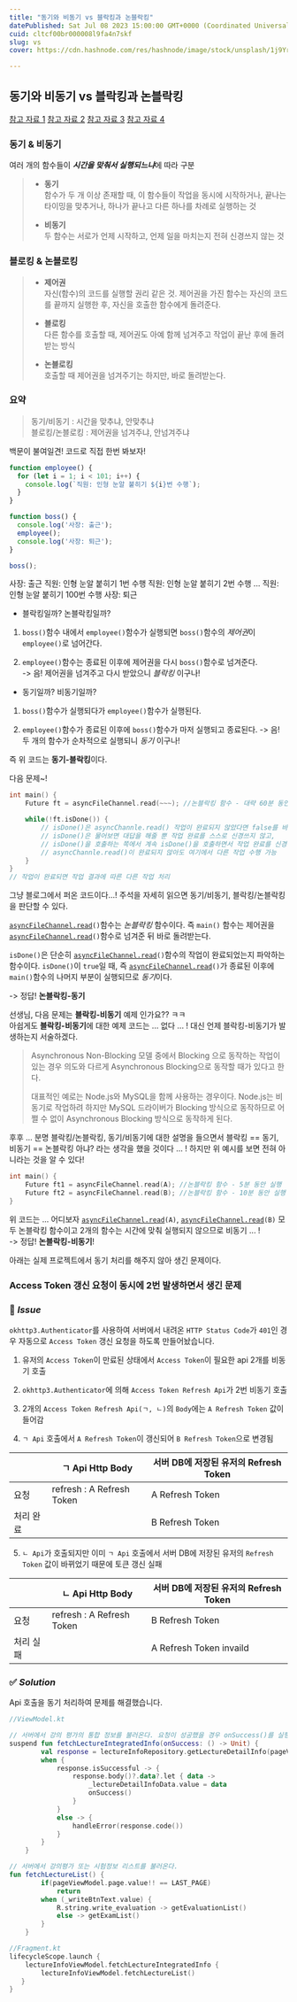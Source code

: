 ```yaml
---
title: "동기와 비동기 vs 블락킹과 논블락킹"
datePublished: Sat Jul 08 2023 15:00:00 GMT+0000 (Coordinated Universal Time)
cuid: cltcf00br000008l9fa4n7skf
slug: vs
cover: https://cdn.hashnode.com/res/hashnode/image/stock/unsplash/1j9Yrl0nW10/upload/008374c9d3bb24284dd57fc19cff17f5.jpeg

---
```


## 동기와 비동기 vs 블락킹과 논블락킹

[참고 자료 1](https://inpa.tistory.com/entry/%F0%9F%91%A9%E2%80%8D%F0%9F%92%BB-%EB%8F%99%EA%B8%B0%EB%B9%84%EB%8F%99%EA%B8%B0-%EB%B8%94%EB%A1%9C%ED%82%B9%EB%85%BC%EB%B8%94%EB%A1%9C%ED%82%B9-%EA%B0%9C%EB%85%90-%EC%A0%95%EB%A6%AC) [참고 자료 2](https://evan-moon.github.io/2019/09/19/sync-async-blocking-non-blocking/#%EB%8F%99%EA%B8%B0-%EB%B0%A9%EC%8B%9D--%EB%85%BC%EB%B8%94%EB%A1%9D%ED%82%B9-%EB%B0%A9%EC%8B%9D) [참고 자료 3](http://homoefficio.github.io/2017/02/19/Blocking-NonBlocking-Synchronous-Asynchronous/) [참고 자료 4](https://velog.io/@codemcd/Sync-VS-Async-Blocking-VS-Non-Blocking-sak6d01fhx)

### 동기 & 비동기

여러 개의 함수들이 ***시간을 맞춰서 실행되느냐***에 따라 구분

> * **동기**  
>     함수가 두 개 이상 존재할 때, 이 함수들이 작업을 동시에 시작하거나, 끝나는 타이밍을 맞추거나, 하나가 끝나고 다른 하나를 차례로 실행하는 것
>     
> * **비동기**  
>     두 함수는 서로가 언제 시작하고, 언제 일을 마치는지 전혀 신경쓰지 않는 것
>     

### 블로킹 & 논블로킹

> * **제어권**  
>     자신(함수)의 코드를 실행할 권리 같은 것. 제어권을 가진 함수는 자신의 코드를 끝까지 실행한 후, 자신을 호출한 함수에게 돌려준다.
>     
> * **블로킹**  
>     다른 함수를 호출할 때, 제어권도 아예 함께 넘겨주고 작업이 끝난 후에 돌려받는 방식
>     
> * **논블로킹**  
>     호출할 때 제어권을 넘겨주기는 하지만, 바로 돌려받는다.
>     

### 요약

> 동기/비동기 : 시간을 맞추냐, 안맞추냐  
> 블로킹/논블로킹 : 제어권을 넘겨주냐, 안넘겨주냐

백문이 불여일견! 코드로 직접 한번 봐보자!

```javascript
function employee() {
  for (let i = 1; i < 101; i++) {
    console.log(`직원: 인형 눈알 붙히기 ${i}번 수행`);
  }
}

function boss() {
  console.log('사장: 출근');
  employee();
  console.log('사장: 퇴근');
}

boss();
```

사장: 출근 직원: 인형 눈알 붙히기 1번 수행 직원: 인형 눈알 붙히기 2번 수행 ... 직원: 인형 눈알 붙히기 100번 수행 사장: 퇴근

* 블락킹일까? 논블락킹일까?
    

1. `boss()`함수 내에서 `employee()`함수가 실행되면 `boss()`함수의 *제어권*이 `employee()`로 넘어간다.
    
2. `employee()`함수는 종료된 이후에 제어권을 다시 `boss()`함수로 넘겨준다.  
    \-&gt; 음! 제어권을 넘겨주고 다시 받았으니 *블락킹* 이구나!
    

* 동기일까? 비동기일까?
    

1. `boss()`함수가 실행되다가 `employee()`함수가 실행된다.
    
2. `employee()`함수가 종료된 이후에 `boss()`함수가 마저 실행되고 종료된다. -&gt; 음! 두 개의 함수가 순차적으로 실행되니 *동기* 이구나!
    

즉 위 코드는 **동기-블락킹**이다.

다음 문제~!

```c
int main() {
    Future ft = asyncFileChannel.read(~~~); //논블락킹 함수 - 대략 60분 동안 실행된다고 가정

    while(!ft.isDone()) {
        // isDone()은 asyncChannle.read() 작업이 완료되지 않았다면 false를 바로 리턴해준다.
        // isDone()은 물어보면 대답을 해줄 뿐 작업 완료를 스스로 신경쓰지 않고,
        // isDone()을 호출하는 쪽에서 계속 isDone()을 호출하면서 작업 완료를 신경쓴다.
        // asyncChannle.read()이 완료되지 않아도 여기에서 다른 작업 수행 가능 
    }
}
// 작업이 완료되면 작업 결과에 따른 다른 작업 처리
```

그냥 블로그에서 퍼온 코드이다...! 주석을 자세히 읽으면 동기/비동기, 블락킹/논블락킹을 판단할 수 있다.

[`asyncFileChannel.read`](http://asyncFileChannel.read)`()`함수는 *논블락킹* 함수이다. 즉 `main()` 함수는 제어권을 [`asyncFileChannel.read`](http://asyncFileChannel.read)`()`함수로 넘겨준 뒤 바로 돌려받는다.

`isDone()`은 단순히 [`asyncFileChannel.read`](http://asyncFileChannel.read)`()`함수의 작업이 완료되었는지 파악하는 함수이다. `isDone()`이 `true`일 때, 즉 [`asyncFileChannel.read`](http://asyncFileChannel.read)`()`가 종료된 이후에 `main()`함수의 나머지 부분이 실행되므로 *동기*이다.

\-&gt; 정답! **논블락킹-동기**

선생님, 다음 문제는 **블락킹-비동기** 예제 인가요?? ㅋㅋ  
아쉽게도 **블락킹-비동기**에 대한 예제 코드는 ... 없다 ... ! 대신 언제 블락킹-비동기가 발생하는지 서술하겠다.

> Asynchronous Non-Blocking 모델 중에서 Blocking 으로 동작하는 작업이 있는 경우 의도와 다르게 Asynchronous Blocking으로 동작할 때가 있다고 한다.
> 
> 대표적인 예로는 Node.js와 MySQL을 함께 사용하는 경우이다. Node.js는 비동기로 작업하려 하지만 MySQL 드라이버가 Blocking 방식으로 동작하므로 어쩔 수 없이 Asynchronous Blocking 방식으로 동작하게 된다.

  

후후 ... 분명 블락킹/논블락킹, 동기/비동기에 대한 설명을 들으면서 블락킹 == 동기, 비동기 == 논블락킹 아냐? 라는 생각을 했을 것이다 ... ! 하지만 위 예시를 보면 전혀 아니라는 것을 알 수 있다!

```c
int main() {
    Future ft1 = asyncFileChannel.read(A); //논블락킹 함수 - 5분 동안 실행
    Future ft2 = asyncFileChannel.read(B); //논블락킹 함수 - 10분 동안 실행
}
```

위 코드는 ... 어디보자 [`asyncFileChannel.read`](http://asyncFileChannel.read)`(A)`, [`asyncFileChannel.read`](http://asyncFileChannel.read)`(B)` 모두 논블락킹 함수이고 2개의 함수는 시간에 맞춰 실행되지 않으므로 비동기 ... !  
\-&gt; 정답! **논블락킹-비동기**!

아래는 실제 프로젝트에서 동기 처리를 해주지 않아 생긴 문제이다.

### Access Token 갱신 요청이 동시에 2번 발생하면서 생긴 문제

### 🚨 ***Issue***

`okhttp3.Authenticator`를 사용하여 서버에서 내려온 `HTTP Status Code`가 `401`인 경우 자동으로 `Access Token` 갱신 요청을 하도록 만들어놨습니다.

1. 유저의 `Access Token`이 만료된 상태에서 `Access Token`이 필요한 api 2개를 비동기 호출
    
2. `okhttp3.Authenticator`에 의해 `Access Token Refresh Api`가 2번 비동기 호출
    
3. 2개의 `Access Token Refresh Api(ㄱ, ㄴ)`의 `Body`에는 `A Refresh Token` 값이 들어감
    
4. `ㄱ Api` 호출에서 `A Refresh Token`이 갱신되어 `B Refresh Token`으로 변경됨
    

|  | ㄱ Api Http Body | 서버 DB에 저장된 유저의 Refresh Token |
| --- | --- | --- |
| 요청 | refresh : A Refresh Token | A Refresh Token |
| 처리 완료 |  | B Refresh Token |

5. `ㄴ Api`가 호출되지만 이미 `ㄱ Api` 호출에서 서버 DB에 저장된 유저의 `Refresh Token` 값이 바뀌었기 때문에 토큰 갱신 실패
    

|  | ㄴ Api Http Body | 서버 DB에 저장된 유저의 Refresh Token |
| --- | --- | --- |
| 요청 | refresh : A Refresh Token | B Refresh Token |
| 처리 실패 |  | A Refresh Token invaild |

### ✅ ***Solution***

Api 호출을 동기 처리하여 문제를 해결했습니다.

```kotlin
//ViewModel.kt

// 서버에서 강의 평가의 통합 정보를 불러온다. 요청이 성공했을 경우 onSuccess()를 실행한다.
suspend fun fetchLectureIntegratedInfo(onSuccess: () -> Unit) {
        val response = lectureInfoRepository.getLectureDetailInfo(pageViewModel.lectureId)
        when {         
        	response.isSuccessful -> {
                response.body()?.data?.let { data ->
                    _lectureDetailInfoData.value = data
                    onSuccess()
                }
            }
            else -> {
                handleError(response.code())
            }
        }
    }

// 서버에서 강의평가 또는 시험정보 리스트를 불러온다.
fun fetchLectureList() {
        if(pageViewModel.page.value!! == LAST_PAGE)
            return
        when (_writeBtnText.value) {
            R.string.write_evaluation -> getEvaluationList()
            else -> getExamList()
        }
    }
```

```kotlin
//Fragment.kt
lifecycleScope.launch {
	lectureInfoViewModel.fetchLectureIntegratedInfo {
        lectureInfoViewModel.fetchLectureList()
   }
}
```